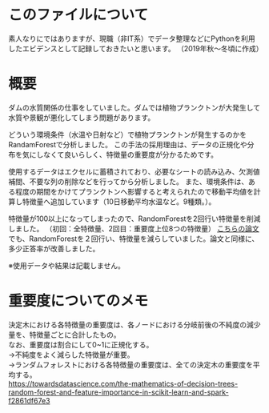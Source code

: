 # このファイルについて
素人なりにではありますが、現職（非IT系）でデータ整理などにPythonを利用したエビデンスとして記録しておきたいと思います。
（2019年秋〜冬頃に作成）

# 概要
ダムの水質関係の仕事をしていました。ダムでは植物プランクトンが大発生して水質や景観が悪化してしまう問題があります。

どういう環境条件（水温や日射など）で植物プランクトンが発生するのかをRandamForestで分析しました。
この手法の採用理由は、データの正規化や分布を気にしなくて良いらしく、特徴量の重要度が分かるためです。

使用するデータはエクセルに蓄積されており、必要なシートの読み込み、欠測値補間、不要な列の削除などを行ってから分析しました。
また、環境条件は、ある程度の期間をかけてプランクトンへ影響すると考えられたので移動平均値を計算し特徴量へ追加しています（10日移動平均水温など。9種類。）。

特徴量が100以上になってしまったので、RandomForestを2回行い特徴量を削減しました。
（初回：全特徴量、2回目：重要度上位8つの特徴量）
[こちらの論文](https://iwaponline.com/jh/article/20/1/206/37900/Application-of-the-Random-Forest-model-for)でも、RandomForestを２回行い、特徴量を減らしていました。論文と同様に、多少正答率が改善しました。

※使用データや結果は記載しません。

# 重要度についてのメモ
決定木における各特徴量の重要度は、各ノードにおける分岐前後の不純度の減少量を、特徴量ごとに合計したもの。<br>
なお、重要度は割合にして0~1に正規化する。<br>
→不純度をよく減らした特徴量が重要。<br>
→ランダムフォレストにおける各特徴量の重要度は、全ての決定木の重要度を平均する。<br>
https://towardsdatascience.com/the-mathematics-of-decision-trees-random-forest-and-feature-importance-in-scikit-learn-and-spark-f2861df67e3
